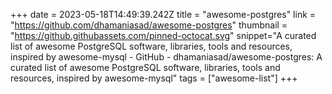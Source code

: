 +++
date = 2023-05-18T14:49:39.242Z
title = "awesome-postgres"
link = "https://github.com/dhamaniasad/awesome-postgres"
thumbnail = "https://github.githubassets.com/pinned-octocat.svg"
snippet="A curated list of awesome PostgreSQL software, libraries, tools and resources, inspired by awesome-mysql - GitHub - dhamaniasad/awesome-postgres: A curated list of awesome PostgreSQL software, libraries, tools and resources, inspired by awesome-mysql"
tags = ["awesome-list"]
+++
